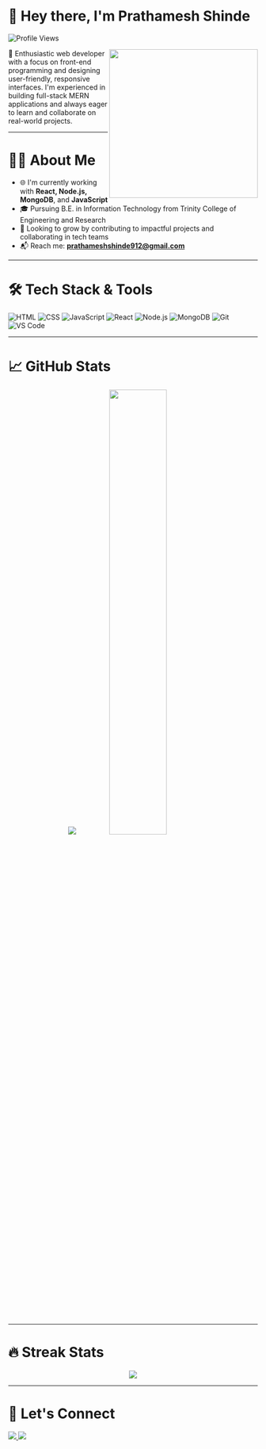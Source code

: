 # 👋 Hey there, I'm Prathamesh Shinde

![Profile Views](https://komarev.com/ghpvc/?username=PrathameshRSH26&label=Profile%20views&color=0e75b6&style=flat-square)

<img align="right" src="https://media.giphy.com/media/qgQUggAC3Pfv687qPC/giphy.gif" width="300" />

🚀 Enthusiastic web developer with a focus on front-end programming and designing user-friendly, responsive interfaces. I'm experienced in building full-stack MERN applications and always eager to learn and collaborate on real-world projects.  

---

# 🧑‍💻 About Me

- 🌐 I'm currently working with **React, Node.js, MongoDB**, and **JavaScript**
- 🎓 Pursuing B.E. in Information Technology from Trinity College of Engineering and Research
- 💼 Looking to grow by contributing to impactful projects and collaborating in tech teams
- 📬 Reach me: **prathameshshinde912@gmail.com**

---

# 🛠️ Tech Stack & Tools

![HTML](https://img.shields.io/badge/HTML5-E34F26?style=flat-square&logo=html5&logoColor=white)
![CSS](https://img.shields.io/badge/CSS3-1572B6?style=flat-square&logo=css3&logoColor=white)
![JavaScript](https://img.shields.io/badge/JavaScript-F7DF1E?style=flat-square&logo=javascript&logoColor=black)
![React](https://img.shields.io/badge/React-61DAFB?style=flat-square&logo=react&logoColor=black)
![Node.js](https://img.shields.io/badge/Node.js-339933?style=flat-square&logo=node.js&logoColor=white)
![MongoDB](https://img.shields.io/badge/MongoDB-4EA94B?style=flat-square&logo=mongodb&logoColor=white)
![Git](https://img.shields.io/badge/Git-F05032?style=flat-square&logo=git&logoColor=white)
![VS Code](https://img.shields.io/badge/VS%20Code-007ACC?style=flat-square&logo=visual-studio-code&logoColor=white)

---

# 📈 GitHub Stats

<p align="center">
  <img src="https://github-readme-stats.vercel.app/api?username=PrathameshRSH26&show_icons=true&theme=tokyonight&include_all_commits=true&count_private=true" />
  <img src="https://github-readme-stats.vercel.app/api/top-langs/?username=PrathameshRSH26&layout=compact&theme=tokyonight" width="48%" />
</p>

---

# 🔥 Streak Stats

<p align="center">
  <img src="https://github-readme-streak-stats.herokuapp.com/?user=PrathameshRSH26&theme=tokyonight&hide_border=false" />
</p>

---

# 🔗 Let's Connect

<p align="left">
  <a href="https://linkedin.com/in/prathameshshinde2604" target="_blank">
    <img src="https://img.shields.io/badge/LinkedIn-Connect-blue?style=for-the-badge&logo=linkedin&logoColor=white" />
  </a>
  <a href="mailto:prathameshshinde912@gmail.com">
    <img src="https://img.shields.io/badge/Gmail-Email-red?style=for-the-badge&logo=gmail&logoColor=white" />
  </a>
</p>
